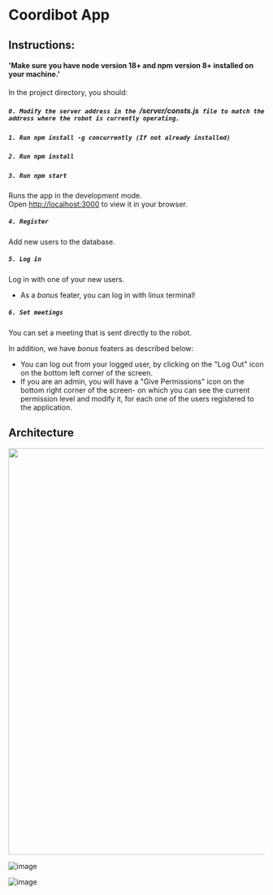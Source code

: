 # Coordibot App

## Instructions:

#### 'Make sure you have node version 18+ and npm version 8+ installed on your machine.'


In the project directory, you should:
##### `0. Modify the server address in the `/server/consts.js` file to match the address where the robot is currently operating.`
##### `1. Run npm install -g concurrently (If not already installed)`
##### `2. Run npm install`


##### `3. Run npm start`

Runs the app in the development mode.\
Open [http://localhost:3000](http://localhost:3000) to view it in your browser.


##### `4. Register`

Add new users to the database.

##### `5. Log in`

Log in with one of your new users.

* As a *bonus* feater, you can log in with linux terminal!

##### `6. Set meetings`

You can set a meeting that is sent directly to the robot.

In addition, we have *bonus* featers as described below:

- You can log out from your logged user, by clicking on the "Log Out" icon on the bottom left corner of the screen.
- If you are an admin, you will have a "Give Permissions" icon on the bottom right corner of the screen- on which you can see the current permission level and modify it, for each one of the users registered to the application.

## Architecture
<img src="https://github.com/Avi711/CoordiBot/assets/92336875/f96a18b2-eb1b-4402-a249-32ac5e773469" width="800">

![image](https://github.com/ShirinBazis/Coordibot-App/assets/92336875/60a62708-460a-4704-b69b-eff9294e3624)


![image](https://github.com/ShirinBazis/Coordibot-App/assets/92336875/066a7343-451c-4b3e-9ae6-a6b699a0bc45)


